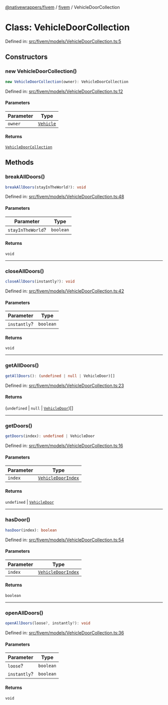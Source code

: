 [@nativewrappers/fivem](../../README.md) / [fivem](../README.md) / VehicleDoorCollection

# Class: VehicleDoorCollection

Defined in: [src/fivem/models/VehicleDoorCollection.ts:5](https://github.com/nativewrappers/nativewrappers/blob/11c6a49b7dbba5233f7fb8c63e2382099dcf6c28/src/fivem/models/VehicleDoorCollection.ts#L5)

## Constructors

### new VehicleDoorCollection()

```ts
new VehicleDoorCollection(owner): VehicleDoorCollection
```

Defined in: [src/fivem/models/VehicleDoorCollection.ts:12](https://github.com/nativewrappers/nativewrappers/blob/11c6a49b7dbba5233f7fb8c63e2382099dcf6c28/src/fivem/models/VehicleDoorCollection.ts#L12)

#### Parameters

| Parameter | Type |
| ------ | ------ |
| `owner` | [`Vehicle`](Vehicle.md) |

#### Returns

[`VehicleDoorCollection`](VehicleDoorCollection.md)

## Methods

### breakAllDoors()

```ts
breakAllDoors(stayInTheWorld?): void
```

Defined in: [src/fivem/models/VehicleDoorCollection.ts:48](https://github.com/nativewrappers/nativewrappers/blob/11c6a49b7dbba5233f7fb8c63e2382099dcf6c28/src/fivem/models/VehicleDoorCollection.ts#L48)

#### Parameters

| Parameter | Type |
| ------ | ------ |
| `stayInTheWorld`? | `boolean` |

#### Returns

`void`

***

### closeAllDoors()

```ts
closeAllDoors(instantly?): void
```

Defined in: [src/fivem/models/VehicleDoorCollection.ts:42](https://github.com/nativewrappers/nativewrappers/blob/11c6a49b7dbba5233f7fb8c63e2382099dcf6c28/src/fivem/models/VehicleDoorCollection.ts#L42)

#### Parameters

| Parameter | Type |
| ------ | ------ |
| `instantly`? | `boolean` |

#### Returns

`void`

***

### getAllDoors()

```ts
getAllDoors(): (undefined | null | VehicleDoor)[]
```

Defined in: [src/fivem/models/VehicleDoorCollection.ts:23](https://github.com/nativewrappers/nativewrappers/blob/11c6a49b7dbba5233f7fb8c63e2382099dcf6c28/src/fivem/models/VehicleDoorCollection.ts#L23)

#### Returns

(`undefined` \| `null` \| [`VehicleDoor`](VehicleDoor.md))[]

***

### getDoors()

```ts
getDoors(index): undefined | VehicleDoor
```

Defined in: [src/fivem/models/VehicleDoorCollection.ts:16](https://github.com/nativewrappers/nativewrappers/blob/11c6a49b7dbba5233f7fb8c63e2382099dcf6c28/src/fivem/models/VehicleDoorCollection.ts#L16)

#### Parameters

| Parameter | Type |
| ------ | ------ |
| `index` | [`VehicleDoorIndex`](../enumerations/VehicleDoorIndex.md) |

#### Returns

`undefined` \| [`VehicleDoor`](VehicleDoor.md)

***

### hasDoor()

```ts
hasDoor(index): boolean
```

Defined in: [src/fivem/models/VehicleDoorCollection.ts:54](https://github.com/nativewrappers/nativewrappers/blob/11c6a49b7dbba5233f7fb8c63e2382099dcf6c28/src/fivem/models/VehicleDoorCollection.ts#L54)

#### Parameters

| Parameter | Type |
| ------ | ------ |
| `index` | [`VehicleDoorIndex`](../enumerations/VehicleDoorIndex.md) |

#### Returns

`boolean`

***

### openAllDoors()

```ts
openAllDoors(loose?, instantly?): void
```

Defined in: [src/fivem/models/VehicleDoorCollection.ts:36](https://github.com/nativewrappers/nativewrappers/blob/11c6a49b7dbba5233f7fb8c63e2382099dcf6c28/src/fivem/models/VehicleDoorCollection.ts#L36)

#### Parameters

| Parameter | Type |
| ------ | ------ |
| `loose`? | `boolean` |
| `instantly`? | `boolean` |

#### Returns

`void`
